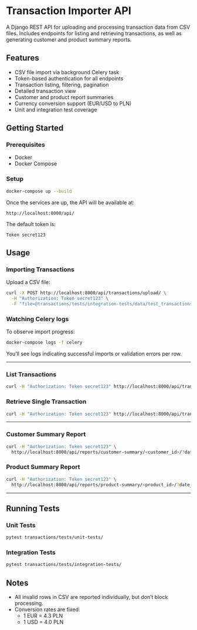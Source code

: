 # Transaction Importer API

A Django REST API for uploading and processing transaction data from CSV files. Includes endpoints for listing and retrieving transactions, as well as generating customer and product summary reports.

## Features

- CSV file import via background Celery task
- Token-based authentication for all endpoints
- Transaction listing, filtering, pagination
- Detailed transaction view
- Customer and product report summaries
- Currency conversion support (EUR/USD to PLN)
- Unit and integration test coverage

## Getting Started

### Prerequisites

- Docker
- Docker Compose

### Setup

```bash
docker-compose up --build
```

Once the services are up, the API will be available at:

```
http://localhost:8000/api/
```

The default token is:

```
Token secret123
```

## Usage

### Importing Transactions

Upload a CSV file:

```bash
curl -X POST http://localhost:8000/api/transactions/upload/ \
  -H "Authorization: Token secret123" \
  -F "file=@transactions/tests/integration-tests/data/test_transactions_full.csv"
```

### Watching Celery logs

To observe import progress:

```bash
docker-compose logs -f celery
```

You’ll see logs indicating successful imports or validation errors per row.

---

### List Transactions

```bash
curl -H "Authorization: Token secret123" http://localhost:8000/api/transactions/
```

### Retrieve Single Transaction

```bash
curl -H "Authorization: Token secret123" http://localhost:8000/api/transactions/<transaction_id>/
```

---

### Customer Summary Report

```bash
curl -H "Authorization: Token secret123" \
  http://localhost:8000/api/reports/customer-summary/<customer_id>/?date_from=2025-01-01&date_to=2025-12-31
```

### Product Summary Report

```bash
curl -H "Authorization: Token secret123" \
  http://localhost:8000/api/reports/product-summary/<product_id>/?date_from=2025-01-01&date_to=2025-12-31
```

---

## Running Tests

### Unit Tests

```bash
pytest transactions/tests/unit-tests/
```

### Integration Tests

```bash
pytest transactions/tests/integration-tests/
```

## Notes

- All invalid rows in CSV are reported individually, but don’t block processing.
- Conversion rates are fixed:
  - 1 EUR = 4.3 PLN
  - 1 USD = 4.0 PLN
